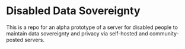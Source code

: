 # Disabled Data Sovereignty
This is a repo for an alpha prototype of a server for disabled people to maintain data sovereignty and privacy via self-hosted and community-posted servers. 
